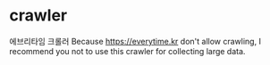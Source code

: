 # crawler
에브리타임 크롤러
Because https://everytime.kr don't allow crawling, I recommend you not to use this crawler for collecting large data.
